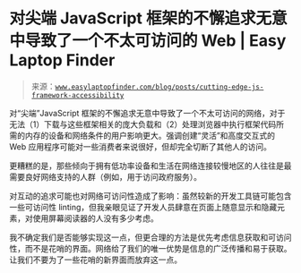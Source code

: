 <!--yml

category: 未分类

date: 2024-05-27 15:21:59

-->

# 对尖端 JavaScript 框架的不懈追求无意中导致了一个不太可访问的 Web | Easy Laptop Finder

> 来源：[`www.easylaptopfinder.com/blog/posts/cutting-edge-js-framework-accessibility`](https://www.easylaptopfinder.com/blog/posts/cutting-edge-js-framework-accessibility)

对“尖端”JavaScript 框架的不懈追求无意中导致了一个不太可访问的网络，对于无法（1）下载与这些框架相关的庞大负载和（2）处理浏览器中执行框架代码所需的内存的设备和网络条件的用户影响更大。强调创建“灵活”和高度交互式的 Web 应用程序可能对一些消费者来说很好，但却完全切断了其他人的访问。

更糟糕的是，那些倾向于拥有低功率设备和生活在网络连接较慢地区的人往往是最需要良好网络支持的人群（例如，用于访问政府服务）。

对互动的追求可能也对网络可访问性造成了影响：虽然较新的开发工具链可能包含一些可访问性 linting，但我亲眼见证了开发人员肆意在页面上随意显示和隐藏元素，对使用屏幕阅读器的人没有多少考虑。

我不确定我们是否能够实现这一点，但更合理的方法是优先考虑信息获取和可访问性，而不是花哨的界面。网络给了我们的唯一优势是信息的广泛传播和易于获取。让我们不要为了一些花哨的新界面而放弃这一点。
